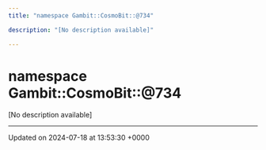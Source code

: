 ```yaml
---
title: "namespace Gambit::CosmoBit::@734"

description: "[No description available]"

---
```


# namespace Gambit::CosmoBit::@734

[No description available]






-------------------------------

Updated on 2024-07-18 at 13:53:30 +0000